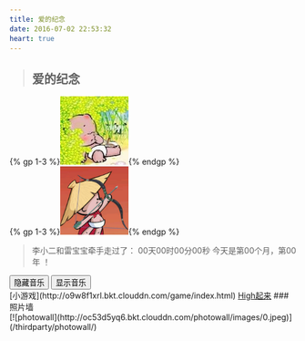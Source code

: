 ```yaml
---
title: 爱的纪念
date: 2016-07-02 22:53:32
heart: true
---
```

>## 爱的纪念

<div id="headouter"><div id="headinner1">{% gp 1-3 %}<img id="mylove_tess" src="/images/lqw.jpg" width="120" height="120" onmouseover="imgStop('mylove_wuxubj');imgStop('mylove_tess')" onmouseout="imgStart('mylove_wuxubj');imgStart('mylove_tess')" />{% endgp %}</div><div id="headinner2">{% gp 1-3 %}<img id="mylove_wuxubj" src="/images/avatar.jpg" width="120" height="120" onmouseover="imgStop('mylove_wuxubj');imgStop('mylove_tess')" onmouseout="imgStart('mylove_wuxubj');imgStart('mylove_tess')" />{% endgp %}</div></div>
<blockquote class="blockquote-center" id="clear"><div id="lovelqw">李小二和雷宝宝牵手走过了：
    <span id="t_d">00</span>天<span id="t_h">00</span>时<span id="t_m">00</span>分<span id="t_s">00</span>秒
<span id="loveYear">今天是第<span id="t_month">00</span>个月，第<span id="t_year">00</span>年 ！</span></div></blockquote><form><!--当点击相应按钮，执行相应操作，为按钮添加相应事件--><input type="button" id="bthidden" onclick="hideElement('music');showElement('btshow');hideElement('bthidden')" value="隐藏音乐" > <input type="button" id="btshow" class="hidden" onclick="showElement('music');showElement('bthidden');hideElement('btshow')" value="显示音乐" ></form><div class="demo" id="music"><div id="player3" class="aplayer"></div></div>
<span>[小游戏](http://o9w8f1xrl.bkt.clouddn.com/game/index.html)</span>
<a title="小high一下~" rel="alternate" class="mw-harlem_shake_slow wobble shake" href="javascript:shake()">High起来</a>
### 照片墙
<div class="imageborder">[![photowall](http://oc53d5yq6.bkt.clouddn.com/photowall/images/0.jpeg)](/thirdparty/photowall/)</div>
<link rel="stylesheet" href="/css/mycss/underline.css">
<link rel="stylesheet" href="http://o9w8f1xrl.bkt.clouddn.com/APlayer/APlayer.min.css">
<link rel="stylesheet" href="/css/mycss/mylove.css">
<script src="http://o9w8f1xrl.bkt.clouddn.com/APlayer/APlayer.min.js"></script>
<script src="/js/myscript/mylove.js"></script>


